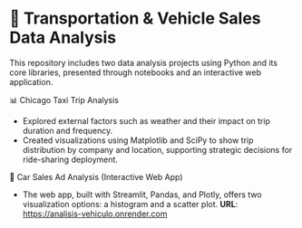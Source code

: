 # 🚕 Transportation & Vehicle Sales Data Analysis
This repository includes two data analysis projects using Python and its core libraries, presented through notebooks and an interactive web application.

📊 Chicago Taxi Trip Analysis
* Explored external factors such as weather and their impact on trip duration and frequency.
* Created visualizations using Matplotlib and SciPy to show trip distribution by company and location, supporting strategic decisions for ride-sharing deployment.

🚗 Car Sales Ad Analysis (Interactive Web App)
* The web app, built with Streamlit, Pandas, and Plotly, offers two visualization options: a histogram and a scatter plot.
**URL**: https://analisis-vehiculo.onrender.com

